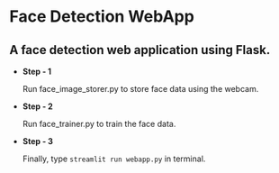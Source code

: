 # Face Detection WebApp 

## A face detection web application using Flask.

* **Step - 1** 

    Run face_image_storer.py to store face data using the webcam.


* **Step - 2**

    Run face_trainer.py to train the face data.


* **Step - 3**

    Finally, type `streamlit run webapp.py` in terminal.
